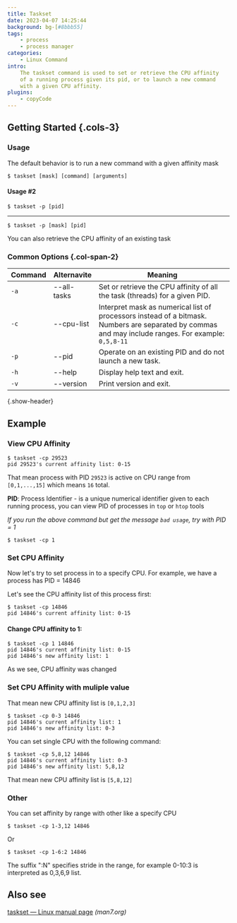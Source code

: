 ```yaml
---
title: Taskset
date: 2023-04-07 14:25:44
background: bg-[#8bbb55]
tags:
    - process
    - process manager
categories:
    - Linux Command
intro:
    The taskset command is used to set or retrieve the CPU affinity
    of a running process given its pid, or to launch a new command
    with a given CPU affinity.
plugins:
    - copyCode
---
```


Getting Started {.cols-3}
--------

### Usage 
The default behavior is to run a new command with a given affinity mask
```shell
$ taskset [mask] [command] [arguments]
```

#### Usage #2
```shell
$ taskset -p [pid]
```
---------
```shell
$ taskset -p [mask] [pid]
```
You can also retrieve the CPU affinity of an existing task


 ### Common Options {.col-span-2}
| Command | Alternavite  | Meaning                                                                                                                                                  |   
|---------|--------------|----------------------------------------------------------------------------------------------------------------------------------------------------------|
| `-a`    | --all-tasks  | Set or retrieve the CPU affinity of all the task (threads) for a given PID.                                                                              |
| `-c`    | --cpu-list   | Interpret mask as numerical list of processors instead of a bitmask.</br>Numbers are separated by commas and may include ranges. For example: `0,5,8-11` |
| `-p`    | --pid        | Operate on an existing PID and do not launch a new task.                                                                                                 |
| `-h`    | --help       | Display help text and exit.                                                                                                                              |
| `-v`    | --version    | Print version and exit.                                                                                                                                  |
{.show-header}

Example
--------

### View CPU Affinity
```shell
$ taskset -cp 29523
pid 29523's current affinity list: 0-15
```
That mean process with PID `29523` is active on CPU range from `[0,1,...,15]` which means `16` total.

**PID**: Process Identifier - is a unique numerical identifier given to each running process, you can view PID of processes in `top` or `htop` tools

_If you run the above command but get the message `bad usage`, try with PID = 1_

 ```shell
 $ taskset -cp 1
 ```

### Set CPU Affinity
Now let's try to set process in to a specify CPU. For example, we have a process has PID = 14846

Let's see the CPU affinity list of this process first:
```shell
$ taskset -cp 14846
pid 14846's current affinity list: 0-15
```

#### Change CPU affinity to 1:
```shell
$ taskset -cp 1 14846
pid 14846's current affinity list: 0-15
pid 14846's new affinity list: 1
```
As we see, CPU affinity was changed

### Set CPU Affinity with muliple value
That mean new CPU affinity list is `[0,1,2,3]`
```shell
$ taskset -cp 0-3 14846
pid 14846's current affinity list: 1
pid 14846's new affinity list: 0-3
```

You can set single CPU with the following command:

```shell
$ taskset -cp 5,8,12 14846
pid 14846's current affinity list: 0-3
pid 14846's new affinity list: 5,8,12
```
That mean new CPU affinity list is `[5,8,12]`

### Other
You can set affinity by range with other like a specify CPU
```shell
$ taskset -cp 1-3,12 14846
```

Or

```shell
$ taskset -cp 1-6:2 14846
```
The suffix ":N" specifies stride in the range, for example 0-10:3 is interpreted as 0,3,6,9 list.



Also see
--------
[taskset — Linux manual page](https://man7.org/linux/man-pages/man1/taskset.1.html) _(man7.org)_

